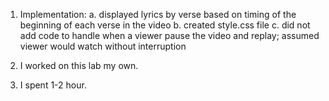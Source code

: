 1. Implementation:
    a. displayed lyrics by verse based on timing of the beginning of each verse in the video
    b. created style.css file
    c. did not add code to handle when a viewer pause the video and replay; assumed viewer would watch without interruption 

2.  I worked on this lab my own.

3. I spent 1-2 hour.

